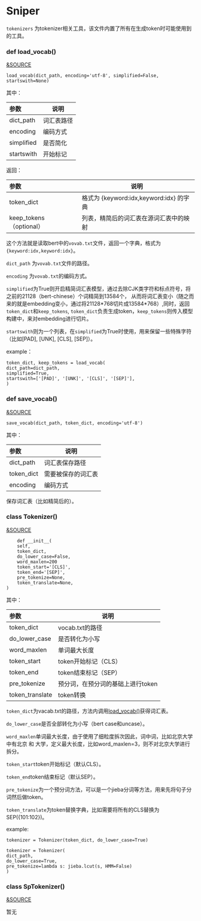 # Sniper

`tokenizers` 为tokenizer相关工具，该文件内置了所有在生成token时可能使用到的工具。

### def load_vocab()

[&SOURCE](https://github.com/bojone/bert4keras/blob/master/bert4keras/tokenizers.py#L11)

    load_vocab(dict_path, encoding='utf-8', simplified=False, startswith=None) 
    
其中：

|参数| 说明|
|:-----  |-----|
|dict_path|词汇表路径|
|encoding|编码方式|
|simplified|是否简化 |
|startswith| 开始标记|

返回：

|参数| 说明|
|:-----  |-----|
|token_dict|格式为 {keyword:idx,keyword:idx} 的字典|
|keep_tokens（optional）|列表，精简后的词汇表在源词汇表中的映射|

这个方法就是读取bert中的`vovab.txt`文件，返回一个字典，格式为`{keyword:idx,keyword:idx}`。

`dict_path` 为`vovab.txt`文件的路径。

`encoding` 为`vovab.txt`的编码方式。

`simplified`为True则开启精简词汇表模型，通过去除CJK类字符和标点符号，将之前的21128（bert-chinese）个词精简到13584个，
从而将词汇表变小（随之而来的就是embedding变小，通过将21128\*768切片成13584\*768）,同时，返回`token_dict`和`keep_tokens`,
`token_dict`负责生成token，`keep_tokens`则传入模型构建中，来对embedding进行切片。

`startswith`则为一个列表，在`simplified`为True时使用，用来保留一些特殊字符（比如[PAD], [UNK], [CLS], [SEP]）。

example：

    token_dict, keep_tokens = load_vocab(
    dict_path=dict_path,
    simplified=True,
    startswith=['[PAD]', '[UNK]', '[CLS]', '[SEP]'],
    )
   
### def save_vocab()

[&SOURCE](https://github.com/bojone/bert4keras/blob/master/bert4keras/tokenizers.py#L48)

    save_vocab(dict_path, token_dict, encoding='utf-8')
    
其中：

|参数| 说明|
|:-----  |-----|
|dict_path|词汇表保存路径|
|token_dict|需要被保存的词汇表 |
|encoding|编码方式|


保存词汇表（比如精简后的）。

### class Tokenizer()

[&SOURCE](https://github.com/bojone/bert4keras/blob/master/bert4keras/tokenizers.py#L181)

        def __init__(
        self,
        token_dict, 
        do_lower_case=False, 
        word_maxlen=200
        token_start='[CLS]',
        token_end='[SEP]',
        pre_tokenize=None,
        token_translate=None,
    )

其中：

|参数| 说明|
|:-----  |-----|
|token_dict|vocab.txt的路径|
|do_lower_case|是否转化为小写|
|word_maxlen|单词最大长度|
|token_start|token开始标记（CLS）|
|token_end|token结束标记（SEP） |
|pre_tokenize|预分词，在预分词的基础上进行token|
|token_translate|token转换|

`token_dict`为vacab.txt的路径，方法内调用[load_vocab()](https://github.com/Sniper970119/bert4keras_document/tree/master/tokenizers#def-load_vocab )获得词汇表。

`do_lower_case`是否全部转化为小写（bert case和uncase）。

`word_maxlen`单词最大长度，由于使用了细粒度拆次因此，词中词，比如北京大学中有北京 和 大学，定义最大长度，比如word_maxlen=3，则不对北京大学进行拆分。

`token_start`token开始标记（默认CLS）。

`token_end`token结束标记（默认SEP）。

`pre_tokenize`为一个预分词方法，可以是一个jieba分词等方法，用来先将句子分词然后做token。

`token_translate`为token替换字典，比如需要将所有的CLS替换为SEP({101:102})。

example:

    tokenizer = Tokenizer(token_dict, do_lower_case=True)

    tokenizer = Tokenizer(
    dict_path,
    do_lower_case=True,
    pre_tokenize=lambda s: jieba.lcut(s, HMM=False)
    )
    
### class SpTokenizer()

[&SOURCE](https://github.com/bojone/bert4keras/blob/master/bert4keras/tokenizers.py#L404)

暂无